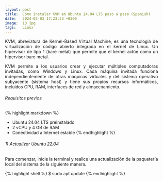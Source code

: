 ```yaml
---
layout: post
title:  Cómo instalar KVM en Ubuntu 24.04 LTS paso a paso (Spanish)
date:   2024-02-03 17:23:23 +0300
image:  13.jpg
tags:   Linux
---
```


<p align="justify">KVM, abreviatura de Kernel-Based Virtual Machine, es una tecnología de virtualización de código abierto integrada en el kernel de Linux. Un hipervisor de tipo 1 (bare metal) que permite que el kernel actúe como un hipervisor bare metal. </p>

<p align="justify">KVM permite a los usuarios crear y ejecutar múltiples computadoras invitadas, como Windows y Linux. Cada máquina invitada funciona independientemente de otras máquinas virtuales y del sistema operativo subyacente (sistema host) y tiene sus propios recursos informáticos, incluidos CPU, RAM, interfaces de red y almacenamiento.</p>

###### Requisitos previos

{% highlight markdown %}
* Ubuntu 24.04 LTS preinstalado
* 2 vCPU y 4 GB de RAM
* Conectividad a Internet estable
{% endhighlight %}

###### 1) Actualizar Ubuntu 22.04

<p align="justify">Para comenzar, inicie la terminal y realice una actualización de la paquetería local del sistema de la siguiente manera.</p>

{% highlight shell %}
  $ sudo apt update
{% endhighlight %}